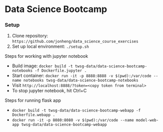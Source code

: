 # Data Science Bootcamp

### Setup

1. Clone repository: `https://github.com/jonheng/data_science_course_exercises`
2. Set up local environment: `./setup.sh`

Steps for working with jupyter notebook
- Build image: `docker build -t twsg-data/data-science-bootcamp-notebooks -f Dockerfile.jupyter .`
- Start container: `docker run -it -p 8888:8888 -v $(pwd):/var/code --name notebooks twsg-data/data-science-bootcamp-notebooks`
- Visit `http://localhost:8888/?token=<copy token from terminal>`
- To stop jupyter notebook, hit Ctrl+C

Steps for running flask app
- `docker build -t twsg-data/data-science-bootcamp-webapp -f Dockerfile.webapp .`
- `docker run -it -p 8080:8080 -v $(pwd):/var/code --name model-web-app twsg-data/data-science-bootcamp-webapp`